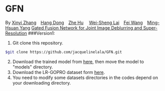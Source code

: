 # GFN

By [Xinyi Zhang](http://xinyizhang.tech)&emsp;[Hang Dong](dhunter@stu.xjtu.edu.cn)&emsp;[Zhe Hu](http://eng.ucmerced.edu/people/zhu) &emsp;[Wei-Sheng Lai](http://graduatestudents.ucmerced.edu/wlai24/)&emsp;[Fei Wang](http://)&emsp;[Ming-Hsuan Yang](http://faculty.ucmerced.edu/mhyang/)
[Gated Fusion Network for Joint Image Deblurring and Super-Resolution](https://arxiv.org/abs/1807.10806)
###Version1:
1. Git clone this repository.
```bash
$git clone https://github.com/jacquelinelala/GFN.git
```
2. Download the trained model from [here](http://xinyizhang.tech/files/), then move the model to "models" directory.
3. Download the LR-GOPRO dataset form [here](http://xinyizhang.tech/files).
3. You need to modify some datasets directories in the codes depend on your downloading directory.

